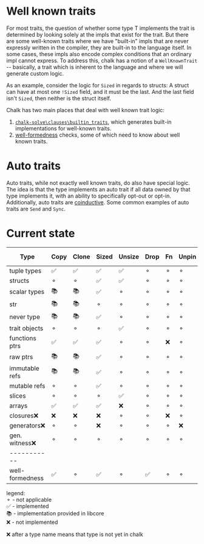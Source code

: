 # Well known traits

For most traits, the question of whether some type T implements the trait is determined by 
looking solely at the impls that exist for the trait. But there are some well-known traits 
where we have "built-in" impls that are never expressly written in the compiler, they are 
built-in to the language itself. In some cases, these impls also encode complex conditions
that an ordinary impl cannot express. To address this, chalk has a notion of a `WellKnownTrait` 
-- basically, a trait which is inherent to the language and where we will generate custom logic.

As an example, consider the logic for `Sized` in regards to structs: A struct can have
at most one `!Sized` field, and it must be the last. And the last field isn't `Sized`, 
then neither is the struct itself. 

Chalk has two main places that deal with well known trait logic:
1) [`chalk-solve\clauses\builtin_traits`][builtin_traits_mod], which generates built-in implementations
for well-known traits.
2) [well-formedness](wf.md) checks, some of which need to know about well known traits.

[builtin_traits_mod]: https://github.com/rust-lang/chalk/blob/master/chalk-solve/src/clauses/builtin_traits.rs

# Auto traits

Auto traits, while not exactly well known traits, do also have special logic. 
The idea is that the type implements an auto trait if all data owned by that type implements it, 
with an ability to specifically opt-out or opt-in. Additionally, auto traits are [coinductive][coinductive_section]. 
Some common examples of auto traits are `Send` and `Sync`.

[coinductive_section]: ../engine/logic/coinduction.html#coinduction-and-refinement-strands

# Current state 
| Type            | Copy | Clone | Sized | Unsize | Drop | Fn  | Unpin  | Generator | auto traits |
| ---             | ---  | ---   | ---   | ---    | ---  | --- | ---    |  ---      |  ---        |
| tuple types     | ✅    | ✅    | ✅     | ✅     | ⚬    | ⚬  |  ⚬      |  ⚬       |   ❌         |
| structs         | ⚬    | ⚬    |  ✅    | ✅     | ⚬    | ⚬  |  ⚬      |  ⚬       |   ✅         |
| scalar types    | 📚    | 📚    | ✅     | ⚬     | ⚬   |  ⚬  |  ⚬     |  ⚬       |    ❌        |
| str             | 📚    | 📚    | ⚬     | ⚬     | ⚬   |  ⚬  |  ⚬     |  ⚬       |    ❌        |
| never type      | 📚   |  📚   |  ✅   |  ⚬    |  ⚬    | ⚬   |   ⚬    |  ⚬       |   ❌       |
| trait objects   | ⚬    | ⚬    | ⚬     |  ✅    | ⚬    | ⚬   | ⚬      |  ⚬       |    ⚬        |
| functions ptrs  | ✅    | ✅    | ✅     | ⚬     | ⚬    | ❌   | ⚬      |  ⚬       |    ❌         |
| raw ptrs        | 📚   |  📚  |   ✅   |  ⚬    |   ⚬   |  ⚬  |   ⚬    |   ⚬      |      ❌      |
| immutable refs  | 📚   |  📚  |   ✅   |  ⚬    |   ⚬   |  ⚬  |   ⚬    |   ⚬      |      ❌      |
| mutable refs    | ⚬    |  ⚬   |   ✅   |  ⚬    |   ⚬   |  ⚬  |   ⚬    |   ⚬      |      ❌      |
| slices          | ⚬     | ⚬    | ⚬     |   ✅    | ⚬   | ⚬   | ⚬      |  ⚬       |    ❌       |
| arrays          | ✅     | ✅    | ✅     |   ❌    | ⚬   | ⚬   | ⚬      |  ⚬       |    ❌        |
| closures❌       | ❌     | ❌    | ❌     | ⚬      | ⚬   | ❌   | ⚬      |  ⚬       |    ❌        |
| generators❌     |  ⚬    |  ⚬  | ❌     |  ⚬     | ⚬    | ⚬  | ❌      |   ❌       |    ❌       |
| gen. witness❌   |  ⚬    |   ⚬  |  ⚬   |   ⚬    |  ⚬   |  ⚬ |  ⚬    |   ⚬       |    ❌       |
| -----------     |       |      |       |        |      |     |        |           |             |
| well-formedness |  ✅   |  ⚬   | ✅     | ⚬     | ✅    |  ⚬  | ⚬      |  ⚬       |   ⚬         |

legend:  
⚬ - not applicable  
✅ - implemented  
📚 - implementation provided in libcore  
❌ - not implemented  

❌ after a type name means that type is not yet in chalk